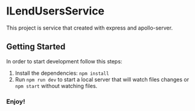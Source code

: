 # ILendUsersService

This project is service that created with express and apollo-server.

## Getting Started

In order to start development follow this steps:
1. Install the dependencies: `npm install`
2. Run `npm run dev` to start a local server that will watch files changes or `npm start` without watching files.

### Enjoy!
